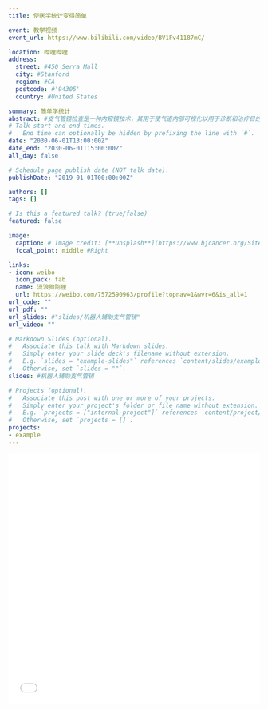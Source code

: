 ```yaml
---
title: 使医学统计变得简单

event: 教学视频
event_url: https://www.bilibili.com/video/BV1Fv41187mC/

location: 哔哩哔哩
address:
  street: #450 Serra Mall
  city: #Stanford
  region: #CA
  postcode: #'94305'
  country: #United States

summary: 简单学统计
abstract: #支气管镜检查是一种内窥镜技术，其用于使气道内部可视化以用于诊断和治疗目的。通常通过鼻子或嘴巴或偶尔通过气管切开术将器械插入气道。这使执业医师可以检查患者的呼吸道是否存在异物，出血，肿瘤或炎症等异常情况。可以从肺部内部获取样本。支气管镜的构造从带有照明设备的刚性金属管到带有实时视频设备的柔性光纤仪器不等。
# Talk start and end times.
#   End time can optionally be hidden by prefixing the line with `#`.
date: "2030-06-01T13:00:00Z"
date_end: "2030-06-01T15:00:00Z"
all_day: false

# Schedule page publish date (NOT talk date).
publishDate: "2019-01-01T00:00:00Z"

authors: []
tags: []

# Is this a featured talk? (true/false)
featured: false

image:
  caption: #'Image credit: [**Unsplash**](https://www.bjcancer.org/Sites/Uploaded/UserUpLoad/20190401/20190401175914.jpg)'
  focal_point: middle #Right

links:
- icon: weibo
  icon_pack: fab
  name: 流浪狗阿狸
  url: https://weibo.com/7572590963/profile?topnav=1&wvr=6&is_all=1
url_code: ""
url_pdf: ""
url_slides: #"slides/机器人辅助支气管镜"
url_video: ""

# Markdown Slides (optional).
#   Associate this talk with Markdown slides.
#   Simply enter your slide deck's filename without extension.
#   E.g. `slides = "example-slides"` references `content/slides/example-slides.md`.
#   Otherwise, set `slides = ""`.
slides: #机器人辅助支气管镜

# Projects (optional).
#   Associate this post with one or more of your projects.
#   Simply enter your project's folder or file name without extension.
#   E.g. `projects = ["internal-project"]` references `content/project/deep-learning/index.md`.
#   Otherwise, set `projects = []`.
projects:
- example
---
```




<iframe src="//player.bilibili.com/player.html?aid=247216869&bvid=BV1Fv41187mC&cid=312757305&page=1&high_quality=1" scrolling="no" border="0" frameborder="no" framespacing="0" allowfullscreen="true"width="100%" height="500"> </iframe>